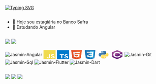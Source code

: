 <!-- Titulo de apresentação movel -->
[![Typing SVG](https://readme-typing-svg.herokuapp.com?font=Fira+Code&weight=300&size=50&duration=4000&pause=1000&color=f39c12&center=true&vCenter=true&random=false&width=1000&lines=Hi!%2C+my+name+is+Jasmin;I'm+20+years+old;I'm+a+Software+Developer;I'm+from+Brazil;welcome%3A)](https://git.io/typing-svg)

##

- 🔭 Hoje sou estagiária no Banco Safra
- 🌱 Estudando Angular 

##

  <!-- Cartão de estatísticas
  Site: https://github.com/anuraghazra/github-readme-stats/tree/master
  Alterar cor: https://htmlcolorcodes.com/ -->
<div>
  <img height="180em" src="https://github-readme-stats.vercel.app/api?username=JasminShadday&theme=radical&show_icons=true&hide_border=true&locale=en&title_color=f39c12"/>  
  <img height="180em" src="https://github-readme-stats.vercel.app/api/top-langs/?username=JasminShadday&layout=compact&langs_count=168&theme=radical&title_color=f39c12&hide_border=true"/> 
</div>

<!--Icones Tech 
Site: https://devicon.dev/ -->
<div style="display: inline_block"><br>
  <img align="center" alt="Jasmin-Angular" height="30" width="40" src="https://cdn.jsdelivr.net/gh/devicons/devicon@latest/icons/angular/angular-original.svg" />
  <img align="center" alt="Jasmin-Js" height="30" width="40" src="https://raw.githubusercontent.com/devicons/devicon/master/icons/javascript/javascript-plain.svg">
  <img align="center" alt="Jasmin-Ts" height="30" width="40" src="https://raw.githubusercontent.com/devicons/devicon/master/icons/typescript/typescript-plain.svg">
  <img align="center" alt="Jasmin-HTML" height="30" width="40" src="https://raw.githubusercontent.com/devicons/devicon/master/icons/html5/html5-original.svg">
  <img align="center" alt="Jasmin-CSS" height="30" width="40" src="https://raw.githubusercontent.com/devicons/devicon/master/icons/css3/css3-original.svg">
  <img align="center" alt="Jasmin-Python" height="30" width="40" src="https://raw.githubusercontent.com/devicons/devicon/master/icons/python/python-original.svg">
  <img align="center" alt="Jasmin-Csharp" height="30" width="40" src="https://raw.githubusercontent.com/devicons/devicon/master/icons/csharp/csharp-original.svg">
  <img align="center" alt="Jasmin-Git" height="30" width="40" src="https://cdn.jsdelivr.net/gh/devicons/devicon@latest/icons/git/git-original.svg" />
  <img align="center" alt="Jasmin-Sql" height="30" width="40" src="https://cdn.jsdelivr.net/gh/devicons/devicon@latest/icons/azuresqldatabase/azuresqldatabase-original.svg" />
  <img align="center" alt="Jasmin-Flutter" height="30" width="40" src="https://cdn.jsdelivr.net/gh/devicons/devicon@latest/icons/flutter/flutter-original.svg" />
  <img align="center" alt="Jasmin-Dart" height="30" width="40" src="https://cdn.jsdelivr.net/gh/devicons/devicon@latest/icons/dart/dart-original.svg" />          
</div>

##

<!--Badges redes sociais -->
<div> 
  <a href="https://instagram.com/Shadday.y" target="_blank"><img src="https://img.shields.io/badge/-Instagram-%23E4405F?style=for-the-badge&logo=instagram&logoColor=white" target="_blank"></a>
  <a href = "mailto:jasminshadday04@gmail.com"><img src="https://img.shields.io/badge/-Gmail-%23333?style=for-the-badge&logo=gmail&logoColor=white" target="_blank"></a>
  <a href="https://www.linkedin.com/in/jasmin-shadday" target="_blank"><img src="https://img.shields.io/badge/-LinkedIn-%230077B5?style=for-the-badge&logo=linkedin&logoColor=white" target="_blank"></a> 
</div>

